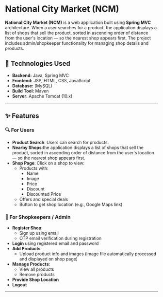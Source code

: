 # National City Market (NCM)

**National City Market (NCM)** is a web application built using **Spring MVC** architecture. When a user searches for a product, the application displays a list of shops that sell the product, sorted in ascending order of distance from the user's location — so the nearest shop appears first. The project includes admin/shopkeeper functionality for managing shop details and products.

## 🔧 Technologies Used

- **Backend:** Java, Spring MVC
- **Frontend:** JSP, HTML, CSS, JavaScript
- **Database:** (MySQL)
- **Build Tool:** Maven
- **Server:** Apache Tomcat (10.x)

---

## ✨ Features

### 🔍 For Users

- **Product Search**: Users can search for products.
- **Nearby Shops**:the application displays a list of shops that sell the product, sorted in ascending order of distance from the user's location — so the nearest shop appears first.
- **Shop Page**: Click on a shop to view:
  - Products with:
    - Name
    - Image
    - Price
    - Discount
    - Discounted Price
  - Offers and special deals
  - Button to get shop location (e.g., Google Maps link)

### 🛒 For Shopkeepers / Admin

- **Register Shop**:
  - Sign up using email
  - OTP email verification during registration
- **Login** using registered email and password
- **Add Products**:
  - Upload product info and images (image file automatically processed and displayed on shop page)
- **Manage Products**:
  - View all products
  - Remove products
- **Provide Shop Location** 
- **Logout**

---




